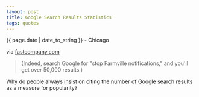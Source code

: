```yaml
---
layout: post
title: Google Search Results Statistics
tags: quotes
---
```


<p class="meta">{{ page.date | date_to_string }} - Chicago</p>

via <a href="http://www.fastcompany.com/1721252/how-facebook-killed-spam">fastcompany.com</a>

> (Indeed, search Google for "stop Farmville notifications," and you'll get over 50,000 results.)

Why do people always insist on citing the number of Google search results as a measure for popularity?